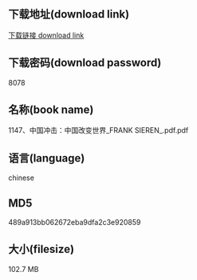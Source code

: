 ## 下载地址(download link)
[下载链接 download link](https://voluble-croquembouche-d321dc.netlify.app/?s=1147%E3%80%81%E4%B8%AD%E5%9B%BD%E5%86%B2%E5%87%BB%EF%BC%9A%E4%B8%AD%E5%9B%BD%E6%94%B9%E5%8F%98%E4%B8%96%E7%95%8C_FRANK+SIEREN_.pdf)

## 下载密码(download password)
8078

## 名称(book name)
1147、中国冲击：中国改变世界_FRANK SIEREN_.pdf.pdf

## 语言(language)
chinese

## MD5
489a913bb062672eba9dfa2c3e920859

## 大小(filesize)
102.7 MB
